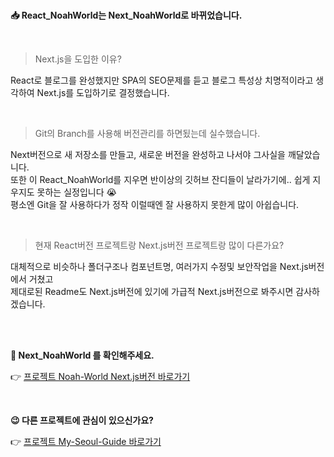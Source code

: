 <br/>

**📥 React_NoahWorld는 Next_NoahWorld로 바뀌었습니다.**

<br/>

> Next.js을 도입한 이유?

React로 블로그를 완성했지만 SPA의 SEO문제를 듣고 블로그 특성상 치명적이라고 생각하여 Next.js를 도입하기로 결정했습니다. 

<br/>

> Git의 Branch를 사용해 버전관리를 하면됬는데 실수했습니다.

Next버전으로 새 저장소를 만들고, 새로운 버전을 완성하고 나서야 그사실을 깨달았습니다. <br/>
또한 이 React_NoahWorld를 지우면 반이상의 깃허브 잔디들이 날라가기에.. 쉽게 지우지도 못하는 실정입니다 😭 <br/>
평소엔 Git을 잘 사용하다가 정작 이럴때엔 잘 사용하지 못한게 많이 아쉽습니다.

<br/>

> 현재 React버전 프로젝트랑 Next.js버전 프로젝트랑 많이 다른가요?

대체적으로 비슷하나 폴더구조나 컴포넌트명, 여러가지 수정및 보안작업을 Next.js버전에서 거쳤고 <br/> 
제대로된 Readme도 Next.js버전에 있기에 가급적 Next.js버전으로 봐주시면 감사하겠습니다.

<br/><br/>


**🧐 Next_NoahWorld 를 확인해주세요.**

👉 [프로젝트 Noah-World Next.js버전 바로가기](https://github.com/noah071610/Next_Noahworld)

<br/>

**😉 다른 프로젝트에 관심이 있으신가요?**

👉 [프로젝트 My-Seoul-Guide 바로가기](https://github.com/noah071610/My-Seoul-Guide)

<br/><br/><br/><br/>
